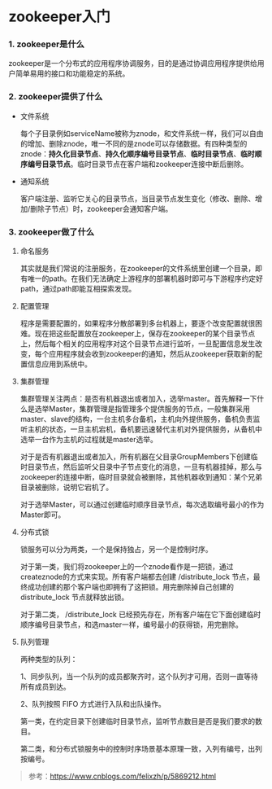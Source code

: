 # zookeeper入门

### 1. zookeeper是什么

zookeeper是一个分布式的应用程序协调服务，目的是通过协调应用程序提供给用户简单易用的接口和功能稳定的系统。

### 2. zookeeper提供了什么

- 文件系统

  每个子目录例如serviceName被称为znode，和文件系统一样，我们可以自由的增加、删除znode，唯一不同的是znode可以存储数据。有四种类型的znode：**持久化目录节点**、**持久化顺序编号目录节点**、**临时目录节点**、**临时顺序编号目录节点**。临时目录节点在客户端和zookeeper连接中断后删除。

- 通知系统

  客户端注册、监听它关心的目录节点，当目录节点发生变化（修改、删除、增加/删除子节点）时，zookeeper会通知客户端。

### 3. zookeeper做了什么

1. 命名服务

   其实就是我们常说的注册服务，在zookeeper的文件系统里创建一个目录，即有唯一的path。在我们无法确定上游程序的部署机器时即可与下游程序约定好path，通过path即能互相探索发现。

2. 配置管理

   程序是需要配置的，如果程序分散部署到多台机器上，要逐个改变配置就很困难。现在把这些配置放在zookeeper上，保存在zookeeper的某个目录节点上，然后每个相关的应用程序对这个目录节点进行监听，一旦配置信息发生改变，每个应用程序就会收到zookeeper的通知，然后从zookeeper获取新的配置信息应用到系统中。

3. 集群管理

   集群管理关注两点：是否有机器退出或者加入，选举master。首先解释一下什么是选举Master，集群管理是指管理多个提供服务的节点，一般集群采用master、slave的结构，一台主机多台备机，主机向外提供服务，备机负责监听主机的状态，一旦主机宕机，备机要迅速替代主机对外提供服务，从备机中选举一台作为主机的过程就是master选举。

   对于是否有机器退出或者加入，所有机器在父目录GroupMembers下创建临时目录节点，然后监听父目录中子节点变化的消息，一旦有机器挂掉，那么与zookeeper的连接中断，临时目录就会被删除，其他机器收到通知：某个兄弟目录被删除，说明它宕机了。

   对于选举Master，可以通过创建临时顺序目录节点，每次选取编号最小的作为Master即可。

4. 分布式锁

   锁服务可以分为两类，一个是保持独占，另一个是控制时序。 

   对于第一类，我们将zookeeper上的一个znode看作是一把锁，通过createznode的方式来实现。所有客户端都去创建 /distribute_lock 节点，最终成功创建的那个客户端也即拥有了这把锁。用完删除掉自己创建的distribute_lock 节点就释放出锁。 

   对于第二类， /distribute_lock 已经预先存在，所有客户端在它下面创建临时顺序编号目录节点，和选master一样，编号最小的获得锁，用完删除。

5. 队列管理

   两种类型的队列：

   1、同步队列，当一个队列的成员都聚齐时，这个队列才可用，否则一直等待所有成员到达。 

   2、队列按照 FIFO 方式进行入队和出队操作。 

   第一类，在约定目录下创建临时目录节点，监听节点数目是否是我们要求的数目。 

   第二类，和分布式锁服务中的控制时序场景基本原理一致，入列有编号，出列按编号。



> 参考：https://www.cnblogs.com/felixzh/p/5869212.html



